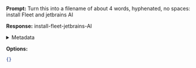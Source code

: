 **Prompt:**
Turn this into a filename of about 4 words, hyphenated, no spaces: install Fleet and jetbrains AI

**Response:**
install-fleet-jetbrains-AI

<details><summary>Metadata</summary>

- Duration: 869 ms
- Datetime: 2023-07-14T21:41:48.456931
- Model: gpt-3.5-turbo-0613

</details>

**Options:**
```json
{}
```

